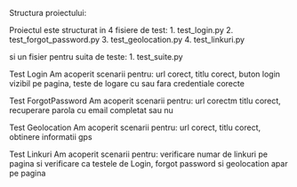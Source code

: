 Structura proiectului:

Proiectul este structurat in 4 fisiere de test: 
    1. test_login.py
    2. test_forgot_password.py
    3. test_geolocation.py
    4. test_linkuri.py

si un fisier pentru suita de teste:
    1. test_suite.py

Test Login
Am acoperit scenarii pentru: url corect, titlu corect, buton login vizibil pe pagina, teste de logare cu sau fara credentiale corecte

Test ForgotPassword
Am acoperit scenarii pentru: url corectm titlu corect, recuperare parola cu email completat sau nu

Test Geolocation
Am acoperit scenarii pentru: url corect, titlu corect, obtinere informatii gps

Test Linkuri
Am acoperit scenarii pentru: verificare numar de linkuri pe pagina si verificare ca testele de Login, forgot password si geolocation apar pe pagina